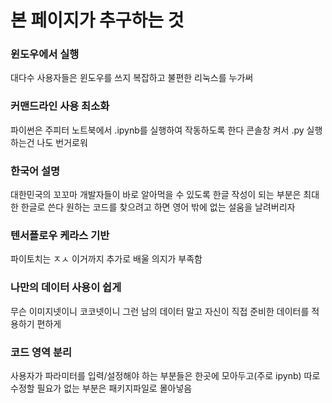 # 본 페이지가 추구하는 것

### 윈도우에서 실행
대다수 사용자들은 윈도우를 쓰지 복잡하고 불편한 리눅스를 누가써

### 커맨드라인 사용 최소화
파이썬은 주피터 노트북에서 .ipynb를 실행하여 작동하도록 한다
콘솔창 켜서 .py 실행하는건 나도 번거로워

### 한국어 설명
대한민국의 꼬꼬마 개발자들이 바로 알아먹을 수 있도록 한글 작성이 되는 부분은 최대한 한글로 쓴다
원하는 코드를 찾으려고 하면 영어 밖에 없는 설움을 날려버리자

### 텐서플로우 케라스 기반
파이토치는 ㅈㅅ 이거까지 추가로 배울 의지가 부족함

### 나만의 데이터 사용이 쉽게
무슨 이미지넷이니 코코넷이니 그런 남의 데이터 말고
자신이 직접 준비한 데이터를 적용하기 편하게

### 코드 영역 분리
사용자가 파라미터를 입력/설정해야 하는 부분들은 한곳에 모아두고(주로 ipynb)
따로 수정할 필요가 없는 부분은 패키지파일로 몰아넣음
